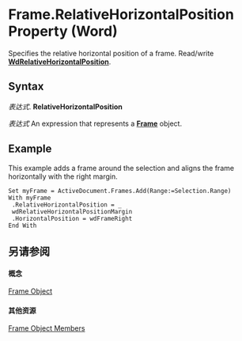 
# Frame.RelativeHorizontalPosition Property (Word)

Specifies the relative horizontal position of a frame. Read/write  **[WdRelativeHorizontalPosition](155eefdf-bbf8-9895-1bc0-64fcda4e2635.md)**.


## Syntax

 _表达式_. **RelativeHorizontalPosition**

 _表达式_ An expression that represents a **[Frame](d36d3361-9e93-7dd9-b8c9-0ce503e03810.md)** object.


## Example

This example adds a frame around the selection and aligns the frame horizontally with the right margin.


```
Set myFrame = ActiveDocument.Frames.Add(Range:=Selection.Range) 
With myFrame 
 .RelativeHorizontalPosition = _ 
 wdRelativeHorizontalPositionMargin 
 .HorizontalPosition = wdFrameRight 
End With
```




## 另请参阅


#### 概念


[Frame Object](d36d3361-9e93-7dd9-b8c9-0ce503e03810.md)
#### 其他资源


[Frame Object Members](http://msdn.microsoft.com/library/0db55cff-e185-d4da-95b3-9c2c789cb5fe%28Office.15%29.aspx)